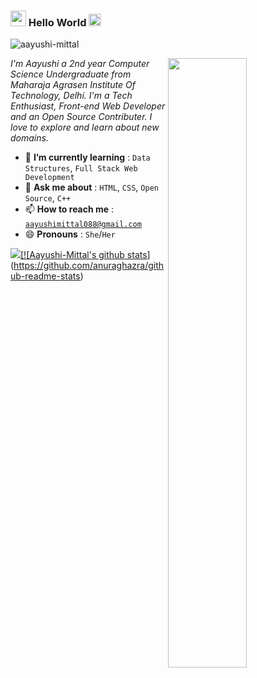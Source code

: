 ### <img src="https://imgur.com/CTPzCrS.gif" height=25px width=25px> Hello World <img src="https://imgur.com/TFzFv3D.gif" height=20px width=20px>
<p align="left"> <img src="https://komarev.com/ghpvc/?username=aayushi-mittal" alt="aayushi-mittal" /> </p>
<img src="https://imgur.com/Z9n1y5S.gif" height=50% width=50% align="right">
<p><i> I'm Aayushi a 2nd year Computer Science Undergraduate from Maharaja Agrasen Institute Of Technology, Delhi. I'm a Tech Enthusiast, Front-end Web Developer and an Open Source Contributer. I love to explore and learn about new domains.</i></p>

- 🌱 **I’m currently learning** : `Data Structures`, `Full Stack Web Development`
- 💬 **Ask me about** : `HTML`, `CSS`, `Open Source`, `C++`
- 📫 **How to reach me** : <code><a href="mailto:aayushimittal088@gmail.com">aayushimittal088@gmail.com</a></code>
- 😄 **Pronouns** : `She`/`Her`
<!-- <img src="https://imgur.com/WAiBR0D.gif"> -->
[![](https://imgur.com/ePLe9mA.gif")[![Aayushi-Mittal's github stats](https://github-readme-stats.vercel.app/api?username=Aayushi-Mittal&count_private=true&show_icons=true&bg_color=#000&theme=cobalt)](https://github.com/anuraghazra/github-readme-stats)

<!--
**Aayushi-Mittal/Aayushi-Mittal** is a ✨ _special_ ✨ repository because its `README.md` (this file) appears on your GitHub profile.

Here are some ideas to get you started:

- 🔭 I’m currently working on ...
- 🌱 I’m currently learning ...
- 👯 I’m looking to collaborate on ...
- 🤔 I’m looking for help with ...
- 💬 Ask me about ...
- 📫 How to reach me: ...
- 😄 Pronouns: ...
- ⚡ Fun fact: ...
-->
